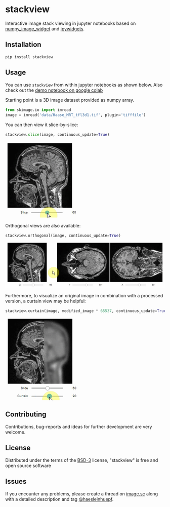 # stackview
Interactive image stack viewing in jupyter notebooks based on 
[numpy_image_widget](https://github.com/Who8MyLunch/Numpy_Image_Widget) and 
[ipywidgets](https://ipywidgets.readthedocs.io/en/latest/).

## Installation

```shell
pip install stackview
```

## Usage
You can use `stackview` from within jupyter notebooks as shown below.
Also check out the [demo notebook on google colab](https://colab.research.google.com/github/haesleinhuepf/stackview/blob/master/docs/demo.ipynb)

Starting point is a 3D image dataset provided as numpy array. 
```python
from skimage.io import imread
image = imread('data/Haase_MRT_tfl3d1.tif', plugin='tifffile')
```

You can then view it slice-by-slice:
```python
stackview.slice(image, continuous_update=True)
```
![](docs/images/demo_slice.gif)

Orthogonal views are also available:
```python
stackview.orthogonal(image, continuous_update=True)
```
![](docs/images/demo_orthogonal.gif)

Furthermore, to visualize an original image in combination with a processed version, a curtain view may be helpful:
```python
stackview.curtain(image, modified_image * 65537, continuous_update=True)
```
![](docs/images/demo_curtain.gif)

## Contributing

Contributions, bug-reports and ideas for further development are very welcome.

## License

Distributed under the terms of the [BSD-3] license,
"stackview" is free and open source software

## Issues

If you encounter any problems, please create a thread on [image.sc] along with a detailed description and tag [@haesleinhuepf].

[BSD-3]: http://opensource.org/licenses/BSD-3-Clause
[image.sc]: https://image.sc
[@haesleinhuepf]: https://twitter.com/haesleinhuepf

